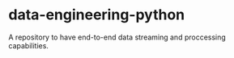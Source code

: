 # data-engineering-python
A repository to have end-to-end data streaming and proccessing capabilities.
